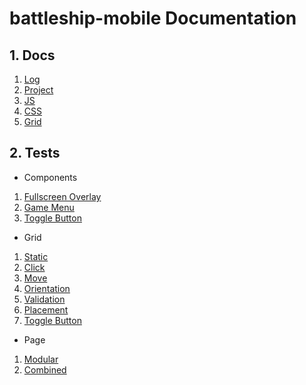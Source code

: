# battleship-mobile Documentation

## 1. Docs

1. [Log](docs/log.md)
2. [Project](docs/project.md)
3. [JS](docs/js.md)
4. [CSS](docs/css.md)
5. [Grid](docs/grid.md)

## 2. Tests

- Components

1. [Fullscreen Overlay](test/full_screen/index.html)
2. [Game Menu](test/menu/index.html)
3. [Toggle Button](test/toggle_button/index.html)

- Grid

1. [Static](test/grid/static/index.html)
2. [Click](test/grid/click/index.html)
3. [Move](test/grid/move/index.html)
4. [Orientation](test/grid/orientation/index.html)
5. [Validation](test/grid/validation/index.html)
6. [Placement](test/grid/placement/index.html)
7. [Toggle Button](test/grid/toggle_button/index.html)

- Page

1. [Modular](page/modular/index.html)
2. [Combined](page/combined/index.html)

